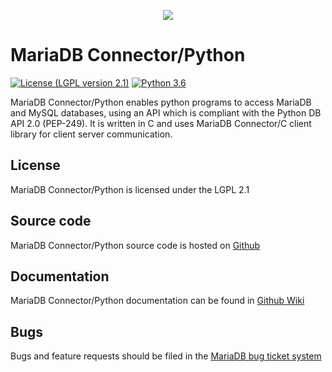<p align="center">
  <a href="http://mariadb.com/">
    <img src="https://mariadb.com/kb/static/images/logo-2018-black.png">
  </a>
</p>

# MariaDB Connector/Python

[![License (LGPL version 2.1)][licence-image]][licence-url]
[![Python 3.6][python-image]][python-url]

MariaDB Connector/Python enables python programs to access MariaDB and MySQL databases, using an API
which is compliant with the Python DB API 2.0 (PEP-249). It is written in C and uses MariaDB Connector/C
client library for client server communication.

## License

MariaDB Connector/Python is licensed under the LGPL 2.1

## Source code

MariaDB Connector/Python source code is hosted on [Github](https://github.com/mariadb-corporation/mariadb-connector-python)

## Documentation

MariaDB Connector/Python documentation can be found in [Github Wiki](https://github.com/mariadb-corporation/mariadb-connector-python/wiki)

## Bugs

Bugs and feature requests should be filed in the [MariaDB bug ticket system](https://jira.mariadb.org/)


[licence-image]:https://img.shields.io/badge/license-GNU%20LGPL%20version%202.1-green.svg?style=flat-square
[licence-url]:http://opensource.org/licenses/LGPL-2.1
[python-image]:https://img.shields.io/badge/python-3.6-blue.svg
[python-url]:https://www.python.org/downloads/release/python-360/
